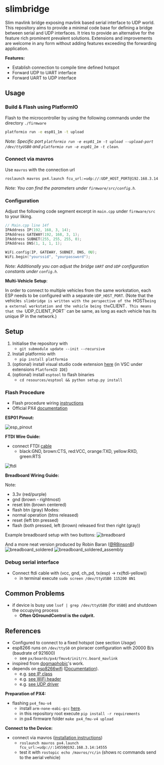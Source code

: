 # slimbridge
Slim mavlink bridge exposing mavlink based serial interface to UDP world. This repository aims to provide a minimal code base for defining a bridge between serial and UDP interfaces. It tries to provide an alternative for the feature rich prominent prevalent solutions. Extensions and improvements are welcome in any form without adding features exceeding the forwarding application.

**Features:**
- Establish connection to compile time defined hotspot
- Forward UDP to UART interface
- Forward UART to UDP interface


## Usage
### Build & Flash using PlatformIO
Flash to the microcontroller by using the following commands under the directory `./firmware`

```bash
platformio run -e esp01_1m -t upload
```
_Note: Specific port `platformio run -e esp01_1m -t upload --upload-port /dev/ttyUSB0` and `platformio run -e esp01_1m -t clean`._

### Connect via mavros
Use `mavros` with the connection url
```bash
roslaunch mavros px4.launch fcu_url:=udp://:UDP_HOST_PORT@192.168.3.14:UDP_CLIENT_PORT
```
_Note: You can find the parameters under `firmware/src/config.h`._

### Configuration
Adjust the following code segment excerpt in `main.cpp` under `firmware/src` to your liking.

```cpp
// Main.cpp line 14f
IPAddress IP(192, 168, 3, 14);
IPAddress GATEWAY(192, 168, 3, 1);
IPAddress SUBNET(255, 255, 255, 0);
IPAddress DNS(1, 1, 1, 1);

WiFi.config(IP, GATEWAY, SUBNET, DNS, 0U);
WiFi.begin("yourssid", "yourpassword");
```

_Note: Additionally you can adjust the bridge `UART` and `UDP` configuration constants under `config.h`._

**Multi-Vehicle Setup**:

In order to connect to multiple vehicles from the same workstation, each ESP needs to be configured with a separate `UDP_HOST_PORT`.
(Note that the vehicle`s slimbridge is written with the perspective of the `HOST` being a external workstation and the vehicle being the `CLIENT`.
This means that the `UDP_CLIENT_PORT` can be same, as long as each vehicle has its unique IP in the network.)

## Setup
1. Initialise the repository with
    - `git submodule update --init --recursive`
2. Install platformio with
    - `pip install platformio`
3. (optional) install visual studio code extension [here](https://platformio.org/platformio-ide) (in VSC under extensions `PlatformIO IDE`)
4. (optional) install `esptool` to flash binaries
    - `cd resources/esptool && python setup.py install`

### Flash Procedure
- Flash procedure wiring [instructions](http://www.whatimade.today/esp8266-easiest-way-to-program-so-far/)
- Official PX4 [documentation](https://docs.px4.io/v1.9.0/en/telemetry/esp8266_wifi_module.html)


**ESP01 Pinout:**

![esp_pinout](./resources/figures/esp01_pinout.png)


**FTDI Wire Guide:**
- connect FTDI [cable](https://www.ftdichip.com/Products/Cables/USBTTLSerial.htm<Paste>)
    - black:GND, brown:CTS, red:VCC, orange:TXD, yellow:RXD, green:RTS

![ftdi](./resources/figures/ftdi.png)


**Breadboard Wiring Guide:**

Note:
- 3.3v (red/purple)
- gnd (brown - rightmost)
- reset btn (brown centered)
- flash btn (gray)
Modes:
- normal operation (btns released)
- reset (left btn pressed)
- flash (both pressed, left (brown) released first then right (gray))

Example breadboard setup with two buttons:
![breadboard](./resources/figures/breadboard.png)

And a more neat version produced by Robin Baran ([@RBinsonB](https://github.com/RBinsonB))
![breadboard_soldered](./resources/figures/board.jpg)
![breadboard_soldered_assembly](./resources/figures/assembly.jpg)

### Debug serial interface
- Connect ftdi cable with (vcc, gnd, ch_pd, tx(esp) -> rx(ftdi-yellow))
    - in terminal execute `sudo screen /dev/ttyUSB0 115200 8N1`


## Common Problems
- if device is busy use `lsof | grep /dev/ttyUSB0` (for `USB0`) and shutdown the occupying process
    - **Often QGroundControl is the culprit.**


## References
- Configured to connect to a fixed hotspot (see section _Usage_)
- esp8266 runs on `/dev/ttyS0` on pixracer configuration with 20000 B/s (baudrate of 921600)
    - see `px/boards/px4/fmuv4/init/rc.board_mavlink`
- inspired from [dogmaphobic](https://github.com/dogmaphobic/mavesp8266)'s work.
- depends on [esp8266wifi](https://github.com/esp8266/Arduino/tree/master/libraries/ESP8266WiFi) ([Documentation](https://arduino-esp8266.readthedocs.io/en/latest/esp8266wifi/readme.html)).
    - e.g. [see IP class](https://github.com/esp8266/Arduino/blob/master/cores/esp8266/IPAddress.h)
    - e.g. [see WiFi header](https://github.com/espressif/arduino-esp32/blob/master/libraries/WiFi/src/ETH.h)
    - e.g. [see UDP driver](https://github.com/esp8266/Arduino/blob/master/libraries/ESP8266WiFi/src/WiFiUdp.h)

**Preparation of PX4:**
- flashing `px4_fmu-v4`
	- install `arm-none-eabi-gcc` [here](https://dev.px4.io/v1.9.0/en/setup/dev_env_linux_ubuntu.html#nuttx-based-hardware).
	- in this repository root execute `pip install -r requirements`
	- in px4 firmware folder `make px4_fmu-v4 upload`

**Connect to the Device:**
- connect via mavros ([installation instructions](https://github.com/mavlink/mavros/blob/master/mavros/README.md#installation))
    - `roslaunch mavros px4.launch fcu_url:=udp://:14550@192.168.3.14:14555`
    - test it with `rostopic echo /mavros/rc/in` (shows rc commands send to the aerial vehicle)


